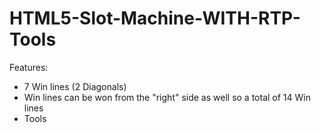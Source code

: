 # HTML5-Slot-Machine-WITH-RTP-Tools

Features:
- 7 Win lines (2 Diagonals)
- Win lines can be won from the "right" side as well so a total of 14 Win lines
- Tools

